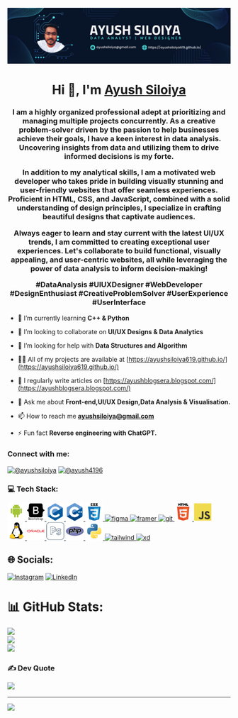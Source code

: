 ![logo](https://github.com/ayushsiloiya619/ayushsiloiya619/blob/main/ayush.png)
<h1 align="center">Hi 👋, I'm <a href="https://ayushsiloiya619.github.io/">Ayush Siloiya</a></h1>
<h3 align="center">I am a highly organized professional adept at prioritizing and managing multiple projects concurrently. As a creative problem-solver driven by the passion to help businesses achieve their goals, I have a keen interest in data analysis. Uncovering insights from data and utilizing them to drive informed decisions is my forte.

In addition to my analytical skills, I am a motivated web developer who takes pride in building visually stunning and user-friendly websites that offer seamless experiences. Proficient in HTML, CSS, and JavaScript, combined with a solid understanding of design principles, I specialize in crafting beautiful designs that captivate audiences.

Always eager to learn and stay current with the latest UI/UX trends, I am committed to creating exceptional user experiences. Let's collaborate to build functional, visually appealing, and user-centric websites, all while leveraging the power of data analysis to inform decision-making!

#DataAnalysis #UIUXDesigner #WebDeveloper #DesignEnthusiast #CreativeProblemSolver #UserExperience #UserInterface</h3>

- 🌱 I’m currently learning **C++ & Python**

- 👯 I’m looking to collaborate on **UI/UX Designs & Data Analytics**

- 🤝 I’m looking for help with **Data Structures and Algorithm**

- 👨‍💻 All of my projects are available at [https://ayushsiloiya619.github.io/](https://ayushsiloiya619.github.io/)

- 📝 I regularly write articles on [https://ayushblogsera.blogspot.com/](https://ayushblogsera.blogspot.com/)

- 💬 Ask me about **Front-end,UI/UX Design,Data Analysis & Visualisation.**

- 📫 How to reach me **ayushsiloiya@gmail.com**

- ⚡ Fun fact **Reverse engineering with ChatGPT.**

<h3 align="left">Connect with me:</h3>
<p align="left">
<a href="https://www.leetcode.com/@ayushsiloiya" target="blank"><img align="center" src="https://raw.githubusercontent.com/rahuldkjain/github-profile-readme-generator/master/src/images/icons/Social/leet-code.svg" alt="@ayushsiloiya" height="30" width="40" /></a>
<a href="https://www.hackerearth.com/@ayush4196" target="blank"><img align="center" src="https://raw.githubusercontent.com/rahuldkjain/github-profile-readme-generator/master/src/images/icons/Social/hackerearth.svg" alt="@ayush4196" height="30" width="40" /></a>
</p>
<h3 align="left"> 💻 Tech Stack:</h3>
<p align="left"> <a href="https://developer.android.com" target="_blank" rel="noreferrer"> <img src="https://raw.githubusercontent.com/devicons/devicon/master/icons/android/android-original-wordmark.svg" alt="android" width="40" height="40"/> </a> <a href="https://getbootstrap.com" target="_blank" rel="noreferrer"> <img src="https://raw.githubusercontent.com/devicons/devicon/master/icons/bootstrap/bootstrap-plain-wordmark.svg" alt="bootstrap" width="40" height="40"/> </a> <a href="https://www.cprogramming.com/" target="_blank" rel="noreferrer"> <img src="https://raw.githubusercontent.com/devicons/devicon/master/icons/c/c-original.svg" alt="c" width="40" height="40"/> </a> <a href="https://www.w3schools.com/cpp/" target="_blank" rel="noreferrer"> <img src="https://raw.githubusercontent.com/devicons/devicon/master/icons/cplusplus/cplusplus-original.svg" alt="cplusplus" width="40" height="40"/> </a> <a href="https://www.w3schools.com/css/" target="_blank" rel="noreferrer"> <img src="https://raw.githubusercontent.com/devicons/devicon/master/icons/css3/css3-original-wordmark.svg" alt="css3" width="40" height="40"/> </a> <a href="https://www.figma.com/" target="_blank" rel="noreferrer"> <img src="https://www.vectorlogo.zone/logos/figma/figma-icon.svg" alt="figma" width="40" height="40"/> </a> <a href="https://www.framer.com/" target="_blank" rel="noreferrer"> <img src="https://www.vectorlogo.zone/logos/framer/framer-icon.svg" alt="framer" width="40" height="40"/> </a> <a href="https://git-scm.com/" target="_blank" rel="noreferrer"> <img src="https://www.vectorlogo.zone/logos/git-scm/git-scm-icon.svg" alt="git" width="40" height="40"/> </a> <a href="https://www.w3.org/html/" target="_blank" rel="noreferrer"> <img src="https://raw.githubusercontent.com/devicons/devicon/master/icons/html5/html5-original-wordmark.svg" alt="html5" width="40" height="40"/> </a> <a href="https://developer.mozilla.org/en-US/docs/Web/JavaScript" target="_blank" rel="noreferrer"> <img src="https://raw.githubusercontent.com/devicons/devicon/master/icons/javascript/javascript-original.svg" alt="javascript" width="40" height="40"/> </a> <a href="https://www.linux.org/" target="_blank" rel="noreferrer"> <img src="https://raw.githubusercontent.com/devicons/devicon/master/icons/linux/linux-original.svg" alt="linux" width="40" height="40"/> </a> <a href="https://www.oracle.com/" target="_blank" rel="noreferrer"> <img src="https://raw.githubusercontent.com/devicons/devicon/master/icons/oracle/oracle-original.svg" alt="oracle" width="40" height="40"/> </a> <a href="https://www.photoshop.com/en" target="_blank" rel="noreferrer"> <img src="https://raw.githubusercontent.com/devicons/devicon/master/icons/photoshop/photoshop-line.svg" alt="photoshop" width="40" height="40"/> </a> <a href="https://www.php.net" target="_blank" rel="noreferrer"> <img src="https://raw.githubusercontent.com/devicons/devicon/master/icons/php/php-original.svg" alt="php" width="40" height="40"/> </a> <a href="https://www.python.org" target="_blank" rel="noreferrer"> <img src="https://raw.githubusercontent.com/devicons/devicon/master/icons/python/python-original.svg" alt="python" width="40" height="40"/> </a> <a href="https://tailwindcss.com/" target="_blank" rel="noreferrer"> <img src="https://www.vectorlogo.zone/logos/tailwindcss/tailwindcss-icon.svg" alt="tailwind" width="40" height="40"/> </a> <a href="https://www.adobe.com/products/xd.html" target="_blank" rel="noreferrer"> <img src="https://cdn.worldvectorlogo.com/logos/adobe-xd.svg" alt="xd" width="40" height="40"/> </a> </p>

## 🌐 Socials:
[![Instagram](https://img.shields.io/badge/Instagram-%23E4405F.svg?logo=Instagram&logoColor=white)](https://instagram.com/iam_ayush_s) [![LinkedIn](https://img.shields.io/badge/LinkedIn-%230077B5.svg?logo=linkedin&logoColor=white)](https://linkedin.com/in/ayushsiloiya) 

# 📊 GitHub Stats:
![](https://github-readme-stats.vercel.app/api?username=ayushsiloiya619&theme=gotham&hide_border=false&include_all_commits=true&count_private=false)<br/>
![](https://github-readme-streak-stats.herokuapp.com/?user=ayushsiloiya619&theme=gotham&hide_border=false)<br/>
![](https://github-readme-stats.vercel.app/api/top-langs/?username=ayushsiloiya619&theme=gotham&hide_border=false&include_all_commits=true&count_private=false&layout=compact)

### ✍️ Dev Quote
![](https://quotes-github-readme.vercel.app/api?type=horizontal&theme=radical)

---
[![](https://visitcount.itsvg.in/api?id=ayushsiloiya619&icon=7&color=10)](https://visitcount.itsvg.in)

<!-- Proudly created with GPRM ( https://gprm.itsvg.in ) -->

